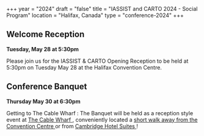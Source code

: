+++
year = "2024"
draft = "false"
title = "IASSIST and CARTO 2024 - Social Program"
location = "Halifax, Canada"
type = "conference-2024"
+++
## Welcome Reception

**Tuesday, May 28 at 5:30pm**

Please join us for the IASSIST & CARTO Opening Reception to be held at 5:30pm on Tuesday May 28 at the Halifax Convention Centre. 

## Conference Banquet 

**Thursday May 30 at 6:30pm**

Getting to The Cable Wharf 
: The Banquet will be held as a reception style event at [The Cable Wharf <span class="fas fa-external-link-alt"></span>](https://www.rcr.ca/restaurants/cable-wharf-kitchen-patio/), conveniently located a [short walk away from the Convention Centre <span class="fas fa-external-link-alt"></span>](https://maps.app.goo.gl/AjYbmHrdhyFvr8n98) or from [Cambridge Hotel Suites <span class="fas fa-external-link-alt"></span>](https://maps.app.goo.gl/DiKpV25xzbgQrKNw6)! 